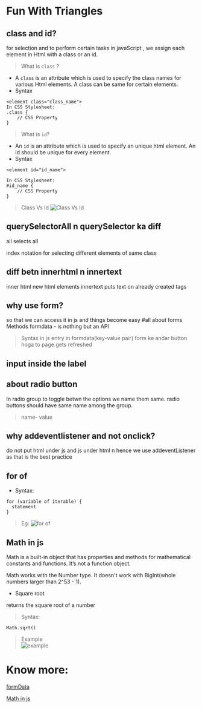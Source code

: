 # Fun With Triangles 

## class and id?
for selection and to perform certain tasks in javaScript , we assign each element in Html with a class or an id.

> What is `class` ?
- A `class` is an attribute which is used to specify the class names for various Html elements. A class can be same for certain elements.
- Syntax 
```
<element class="class_name">
In CSS Stylesheet:
.class {
    // CSS Property
}
```

> What is `id`?
- An `id` is an attribute which is used to specify an unique html element. An id should be unique for every element. 
- Syntax 
```
<element id="id_name">

In CSS Stylesheet:
#id_name {
    // CSS Property
}
```

> Class Vs Id 
![Class Vs Id](classvsid.png)
## querySelectorAll n querySelector ka diff
all selects all 

index notation for selecting different elements of same class

## diff betn innerhtml n innertext
inner html new html elements
innertext puts text on already created tags

## why use form?
so that we can access it in js and things become easy
#all about forms
Methods 
formdata - is nothing but an API
> Syntax in js
> entry in formdata(key-value pair)
form ke andar button hoga to page gets refreshed

## input inside the label

## about radio button 
In radio group to toggle betwn the options we name them same.
radio buttons should have same name among the group. 
> name-
> value


## why addeventlistener and not onclick? 
do not put html under js and js under html n hence we use addeventListener as that is the best practice

## for of


* Syntax:
```
for (variable of iterable) {
  statement
}
```
> Eg:
![for of](forof.jpeg)


## Math in js
Math is a built-in object that has properties and methods for mathematical constants and functions. It’s not a function object.

Math works with the Number type. It doesn't work with BigInt(whole numbers larger than 2^53 - 1).


* Square root

 returns the square root of a number

> Syntax:
```
Math.sqrt()
```

> Example <br>
![example](matheg.jpeg)

# Know more:

[formData](https://developer.mozilla.org/en-US/docs/Web/API/FormData/FormData)

[Math in js](https://developer.mozilla.org/en-US/docs/Web/JavaScript/Reference/Global_Objects/Math)

